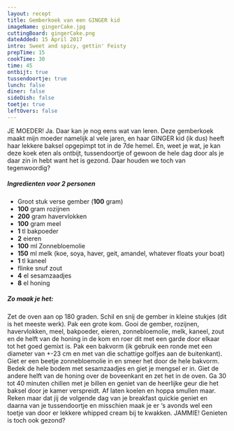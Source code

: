 ```yaml
---
layout: recept
title: Gemberkoek van een GINGER kid
imageName: gingerCake.jpg
cuttingBoard: gingerCake.png
dateAdded: 15 April 2017
intro: Sweet and spicy, gettin' Feisty
prepTime: 15
cookTime: 30
time: 45
ontbijt: true
tussendoortje: true
lunch: false
diner: false
sideDish: false
toetje: true
leftOvers: false
---
```


JE MOEDER! Ja. Daar kan je nog eens wat van leren. Deze gemberkoek maakt mijn moeder namelijk al vele jaren, en haar GINGER kid (ik dus) heeft haar lekkere baksel opgepimpt tot in de 7de hemel. En, weet je wat, je kan deze koek eten als ontbijt, tussendoortje of gewoon de hele dag door als je daar zin in hebt want het is gezond. Daar houden we toch van tegenwoordig?

##### Ingredienten voor <span class="personen">2</span> personen
* Groot stuk verse gember (<b>100</b> gram)
* <b>100</b> gram rozijnen
* <b>200</b> gram havervlokken
* <b>100</b> gram meel
* <b>1</b> tl bakpoeder
* <b>2</b> eieren
* <b>100</b> ml Zonnebloemolie
* <b>150</b> ml melk (koe, soya, haver, geit, amandel, whatever floats your boat)
* <b>1</b> tl kaneel
* flinke snuf zout
* <b>4</b> el sesamzaadjes
* <b>8</b> el honing


##### Zo maak je het:
Zet de oven aan op 180 graden.
Schil en snij de gember in kleine stukjes (dit is het meeste werk).
Pak een grote kom. Gooi de gember, rozijnen, havervlokken, meel, bakpoeder, eieren, zonnebloemolie, melk, kaneel, zout en de helft van de honing in de kom en roer dit met een garde door elkaar tot het goed gemixt is.
Pak een bakvorm (ik gebruik een ronde met een diameter van +-23 cm en met van die schattige golfjes aan de buitenkant). Giet er een beetje zonnebloemolie in en smeer het door de hele bakvorm. Bedek de hele bodem met sesamzaadjes en giet je mengsel er in. Giet de andere helft van de honing over de boveenkant en zet het in de oven. Ga 30 tot 40 minuten chillen met je billen en geniet van de heerlijke geur die het baksel door je kamer verspreidt. Af laten koelen en hoppa smullen maar. Reken maar dat jij de volgende dag van je breakfast quickie geniet en daarna van je tussendoortje en misschien maak je er ‘s avonds wel een toetje van door er lekkere whipped cream bij te kwakken. JAMMIE! Genieten is toch ook gezond?
